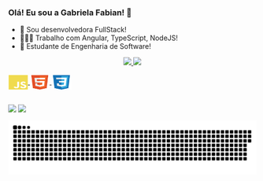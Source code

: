 ### Olá! Eu sou a Gabriela Fabian! 👋

- 🔭 Sou desenvolvedora FullStack!
- 👩🏼‍💻 Trabalho com Angular, TypeScript, NodeJS!
- :closed_book: Estudante de Engenharia de Software!
<div>
<div align="center">
  <a href="https://github.com/GabrielaFabianpc">
  <img height="150em" src="https://github-readme-stats-sigma-five.vercel.app/api?username=Gabrielafabianpc&show_icons=true&theme=radical&include_all_commits=true&count_private=true"/>
  <img height="150em" src="https://github-readme-stats-sigma-five.vercel.app/api/top-langs/?username=Gabrielafabianpc&layout=compact&langs_count=7&theme=radical"/>
</div>
<div style="display: inline_block"><br>
  <img align="center" alt="Gabi-Js" height="30" width="40" src="https://raw.githubusercontent.com/devicons/devicon/master/icons/javascript/javascript-plain.svg">
  <img align="center" alt="Gabi-HTML" height="30" width="40" src="https://raw.githubusercontent.com/devicons/devicon/master/icons/html5/html5-original.svg">
  <img align="center" alt="Gabi-CSS" height="30" width="40" src="https://raw.githubusercontent.com/devicons/devicon/master/icons/css3/css3-original.svg">
</div>
  
  ##
  
  <div>
  <a href = "mailto:gabriela.fabianpc@gmail.com"><img src="https://img.shields.io/badge/-Gmail-%23333?style=for-the-badge&logo=gmail&logoColor=white" target="_blank"></a>
  <a href="https://www.linkedin.com/in/gabriela-fabian-050a89252/" target="_blank"><img src="https://img.shields.io/badge/-LinkedIn-%230077B5?style=for-the-badge&logo=linkedin&logoColor=white" target="_blank"></a>
    
![Snake animation](https://github.com/trajanovinicius/trajanovinicius/blob/output/github-contribution-grid-snake.svg)
<div>
